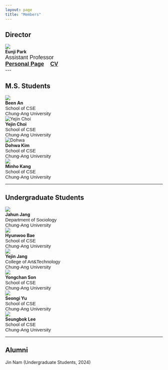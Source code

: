```yaml
---
layout: page
title: "Members"
---
```



## **Director**

<div class="members-row">
  <div class="member-column">
    <img src="https://cookingfoil.github.io/ixlab/figures/eunji-square.png" class="member-photo">
    <div class="member-info">
      <strong>Eunji Park</strong><br>
      <div style="font-family: sans-serif; font-size: 18px;">
        Assistant Professor<br>
        <a href="https://cookingfoil.github.io/"><b>Personal Page</b></a>
        &nbsp;&nbsp;
        <a href="https://cookingfoil.github.io/ixlab/papers/eunji-cv-250220.pdf"><b>CV</b></a>
      </div>
    </div>  
  </div>
</div>

<div class="member-column"></div>
<div class="member-column"></div>
<div class="member-column"></div>
---

## **M.S. Students**
<div class="members-row">

  <div class="member-column">
    <img src="https://cookingfoil.github.io/ixlab/figures/been.jpeg" class="member-photo">
    <div class="member-info">
      <strong>Been An</strong><br>
      <div style="font-family: sans-serif; font-size: 15px;">
      School of CSE <br> Chung-Ang University
      </div>
    </div>
  </div>

  <div class="member-column">
    <img src="https://cookingfoil.github.io/ixlab/figures/yejinchoi.jpg" alt="Yejin Choi" class="member-photo">
    <div class="member-info">
      <strong>Yejin Choi</strong><br>
      <div style="font-family: sans-serif; font-size: 15px;">
      School of CSE <br> Chung-Ang University
      </div>
    </div>
  </div>

  <div class="member-column">
    <img src="https://cookingfoil.github.io/ixlab/figures/dohwa.jpg" alt="Dohwa" class="member-photo">
    <div class="member-info">
      <strong>Dohwa Kim</strong><br>
      <div style="font-family: sans-serif; font-size: 15px;">
      School of CSE <br> Chung-Ang University
      </div>
    </div>
  </div>

  <div class="member-column">
    <img src="https://cookingfoil.github.io/ixlab/figures/minho.png" class="member-photo">
    <div class="member-info">
      <strong>Minho Kang</strong><br>
      <div style="font-family: sans-serif; font-size: 15px;">
      School of CSE <br> Chung-Ang University
      </div>
    </div>
  </div>

</div>



<hr>

## **Undergraduate Students**

<div class="members-row">

  <div class="member-column">
    <img src="https://cookingfoil.github.io/ixlab/figures/jahun.png" class="member-photo">
    <div class="member-info">
      <strong>Jahun Jang</strong>
      <div style="font-family: sans-serif; font-size: 15px;">
      Department of Sociology <br> Chung-Ang University
      </div>
    </div>
  </div>

  <div class="member-column">
    <img src="https://cookingfoil.github.io/ixlab/figures/hyeonwoo.png" class="member-photo">
    <div class="member-info">
      <strong>Hyunwoo Bae</strong>
      <div style="font-family: sans-serif; font-size: 15px;">
      School of CSE <br> Chung-Ang University
      </div>
    </div>
  </div>

  <div class="member-column">
    <img src="https://cookingfoil.github.io/ixlab/figures/yejinjang.jpg" class="member-photo">
    <div class="member-info">
      <strong>Yejin Jang</strong>
      <div style="font-family: sans-serif; font-size: 15px;">
      College of Art&Technology <br> Chung-Ang University
      </div>
    </div>
  </div>

  



  <div class="member-column">
    <img src="https://cookingfoil.github.io/ixlab/figures/yongchan.png" class="member-photo">
    <div class="member-info">
      <strong>Yongchan Son</strong>
      <div style="font-family: sans-serif; font-size: 15px;">
      School of CSE <br> Chung-Ang University
      </div>
    </div>
  </div>

  <div class="member-column">
    <img src="https://cookingfoil.github.io/ixlab/figures/seongi.jpeg" class="member-photo">
    <div class="member-info">
      <strong>Seongi Yu</strong>
      <div style="font-family: sans-serif; font-size: 15px;">
      School of CSE <br> Chung-Ang University
      </div>
    </div>
  </div>

  <div class="member-column">
    <img src="https://cookingfoil.github.io/ixlab/figures/seungbok.png" class="member-photo">
    <div class="member-info">
      <strong>Seungbok Lee</strong>
      <div style="font-family: sans-serif; font-size: 15px;">
      School of CSE <br> Chung-Ang University
      </div>
    </div>
  </div>

  <div class="member-column">
    
  </div>

</div>

<hr>



## **Alumni**
Jin Nam (Undergraduate Students, 2024) 
